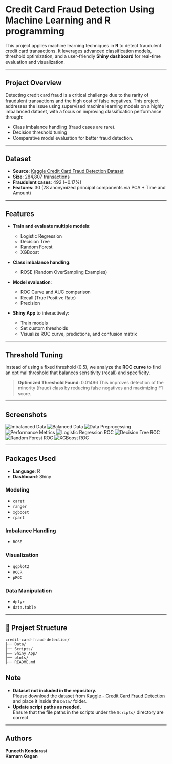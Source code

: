 # Credit Card Fraud Detection Using Machine Learning and R programming

This project applies machine learning techniques in **R** to detect fraudulent credit card transactions. It leverages advanced classification models, threshold optimization, and a user-friendly **Shiny dashboard** for real-time evaluation and visualization.

---

## Project Overview

Detecting credit card fraud is a critical challenge due to the rarity of fraudulent transactions and the high cost of false negatives. This project addresses the issue using supervised machine learning models on a highly imbalanced dataset, with a focus on improving classification performance through:

- Class imbalance handling (fraud cases are rare).
- Decision threshold tuning
- Comparative model evaluation for better fraud detection.

---

## Dataset

- **Source**: [Kaggle Credit Card Fraud Detection Dataset](https://www.kaggle.com/datasets/mlg-ulb/creditcardfraud)
- **Size**: 284,807 transactions
- **Fraudulent cases**: 492 (~0.17%)
- **Features**: 30 (28 anonymized principal components via PCA + Time and Amount)

---

## Features

- **Train and evaluate multiple models**:

  - Logistic Regression
  - Decision Tree
  - Random Forest
  - XGBoost

- **Class imbalance handling**:

  - ROSE (Random OverSampling Examples)

- **Model evaluation**:

  - ROC Curve and AUC comparison
  - Recall (True Positive Rate)
  - Precision

- **Shiny App** to interactively:
  - Train models
  - Set custom thresholds
  - Visualize ROC curve, predictions, and confusion matrix

---

## Threshold Tuning

Instead of using a fixed threshold (0.5), we analyze the **ROC curve** to find an optimal threshold that balances sensitivity (recall) and specificity.

> **Optimized Threshold Found**: 0.01496
> This improves detection of the minority (fraud) class by reducing false negatives and maximizing F1 score.

---

## Screenshots

![Imbalanced Data](Plots/Data_Balancing_1.png) ![Balanced Data](Plots/Data_Balancing_2.png) ![Data Preprocessing](Plots/Data_Preprocessing_1.png) ![Performance Metrics](Plots/Performance_Metrics.png) ![Logistic Regression ROC](Plots/ROC_Logistic.png) ![Decision Tree ROC](Plots/ROC_Decision_Tree.png) ![Random Forest ROC](Plots/ROC_Random_forest.png) ![XGBoost ROC](Plots/ROC_XGBoost.png)

---

## Packages Used

- **Language**: R
- **Dashboard**: Shiny

### Modeling

- `caret`
- `ranger`
- `xgboost`
- `rpart`

### Imbalance Handling

- `ROSE`

### Visualization

- `ggplot2`
- `ROCR`
- `pROC`

### Data Manipulation

- `dplyr`
- `data.table`

---

## 📁 Project Structure

```text
credit-card-fraud-detection/
├── Data/
├── Scripts/
├── Shiny App/
├── plots/
├── README.md
```

## Note
- **Dataset not included in the repository.**  
  Please download the dataset from [Kaggle - Credit Card Fraud Detection](https://www.kaggle.com/datasets/mlg-ulb/creditcardfraud) and place it inside the `Data/` folder.
- **Update script paths as needed.**  
  Ensure that the file paths in the scripts under the `Scripts/` directory are correct.

---

## Authors

**Puneeth Kondarasi**  
**Karnam Gagan**

